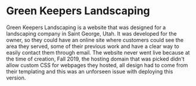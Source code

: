 # Green Keepers Landscaping
Green Keepers Landscaping is a website that was designed for a landscaping company in Saint George, Utah. It was developed for the owner, so they could have an online site where customers could see the area they served, some of their previous work and have a clear way to easily contact them through email. The website never went live because at the time of creation, Fall 2019, the hosting domain that was picked didn't allow custom CSS for webpages they hosted, all design had to come from their templating and this was an unforseen issue with deploying this version.
